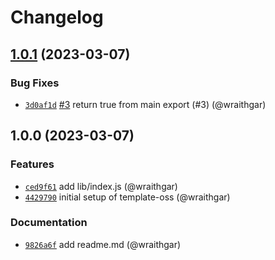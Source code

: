# Changelog

## [1.0.1](https://github.com/npm/publish-test/compare/v1.0.0...v1.0.1) (2023-03-07)

### Bug Fixes

* [`3d0af1d`](https://github.com/npm/publish-test/commit/3d0af1d049df5f8178044c6f129abca651d83c8e) [#3](https://github.com/npm/publish-test/pull/3) return true from main export (#3) (@wraithgar)

## 1.0.0 (2023-03-07)

### Features

* [`ced9f61`](https://github.com/npm/publish-test/commit/ced9f61a9495ad7a44d4f3a02b09eaadf067ece5) add lib/index.js (@wraithgar)
* [`4429790`](https://github.com/npm/publish-test/commit/4429790c5e17c2fcab54f048462119764fe1f9d3) initial setup of template-oss (@wraithgar)

### Documentation

* [`9826a6f`](https://github.com/npm/publish-test/commit/9826a6f71722ea778acd5ef3edb56347f92a163d) add readme.md (@wraithgar)

